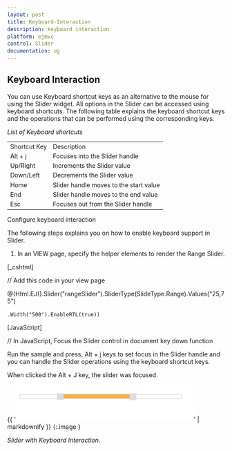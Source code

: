 ```yaml
---
layout: post
title: Keyboard-Interaction
description: keyboard interaction
platform: ejmvc
control: Slider
documentation: ug
---
```


## Keyboard Interaction

You can use Keyboard shortcut keys as an alternative to the mouse for using the Slider widget. All options in the Slider can be accessed using keyboard shortcuts. The following table explains the keyboard shortcut keys and the operations that can be performed using the corresponding keys.

_List of Keyboard shortcuts_

<table>
<tr>
<td>
Shortcut Key</td><td>
Description</td></tr>
<tr>
<td>
Alt + j</td><td>
Focuses into the Slider handle</td></tr>
<tr>
<td>
Up/Right</td><td>
Increments the Slider value</td></tr>
<tr>
<td>
Down/Left</td><td>
Decrements the Slider value</td></tr>
<tr>
<td>
Home</td><td>
Slider handle moves to the start value </td></tr>
<tr>
<td>
End</td><td>
Slider handle moves to the end value</td></tr>
<tr>
<td>
Esc</td><td>
Focuses out from the Slider handle</td></tr>
</table>
Configure keyboard interaction

The following steps explains you on how to enable keyboard support in Slider.

1. In an VIEW page, specify the helper elements to render the Range Slider.

[_cshtml]

// Add this code in your view page

 @(Html.EJ().Slider("rangeSlider").SliderType(SlideType.Range).Values("25,75")

    .Width("500").EnableRTL(true))



[JavaScript]  



// In JavaScript, Focus the Slider control in document key down function



  <script>

        $(document).on("keydown", function (e) {

                if (e.altKey && e.keyCode === 74) { // j- key code.

                    $("#rangeSlider a")[0].focus();

                }

            });

    </script>



Run the sample and press, Alt + j keys to set focus in the Slider handle and you can handle the Slider operations using the keyboard shortcut keys.

When clicked the Alt + J key, the slider was focused.

{{ '![C:/Users/Gopal Lakshmanan/Desktop/dialog concept and features/slikey.PNG](Keyboard-Interaction_images/Keyboard-Interaction_img1.png)' | markdownify }}
{:.image }


_Slider with Keyboard Interaction._




